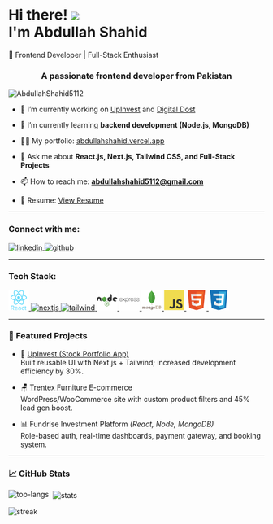 Hi there! ![](https://user-images.githubusercontent.com/18350557/176309783-0785949b-9127-417c-8b55-ab5a4333674e.gif)  
I'm **Abdullah Shahid**  
==================================================================

🎯 Frontend Developer | Full-Stack Enthusiast  

<h3 align="center">A passionate frontend developer from Pakistan</h3>

<p align="left"> 
  <img src="https://komarev.com/ghpvc/?username=AbdullahShahid5112&label=Profile%20views&color=0e75b6&style=flat" alt="AbdullahShahid5112" /> 
</p>

- 🔭 I’m currently working on [UpInvest](https://app.upinvest.pk/) and [Digital Dost](https://www.thedigitaldost.com/)

- 🌱 I’m currently learning **backend development (Node.js, MongoDB)**

- 👨‍💻 My portfolio: [abdullahshahid.vercel.app](https://github.com/AbdullahShahid5112)

- 💬 Ask me about **React.js, Next.js, Tailwind CSS, and Full-Stack Projects**

- 📫 How to reach me: **abdullahshahid5112@gmail.com**

- 📄 Resume: [View Resume](https://github.com/AbdullahShahid5112)

---

<h3 align="left">Connect with me:</h3>
<p align="left">
  <a href="https://linkedin.com/in/abdullahshahid5112" target="blank">
    <img align="center" src="https://raw.githubusercontent.com/rahuldkjain/github-profile-readme-generator/master/src/images/icons/Social/linked-in-alt.svg" alt="linkedin" height="30" width="40" />
  </a>
  <a href="https://github.com/AbdullahShahid5112" target="blank">
    <img align="center" src="https://cdn-icons-png.flaticon.com/512/25/25231.png" alt="github" height="30" width="30"/>
  </a>
</p>

---

<h3 align="left">Tech Stack:</h3>
<p align="left">
  <a href="https://reactjs.org/" target="_blank" rel="noreferrer"> <img src="https://raw.githubusercontent.com/devicons/devicon/master/icons/react/react-original-wordmark.svg" alt="react" width="40" height="40"/> </a>
  <a href="https://nextjs.org/" target="_blank" rel="noreferrer"> <img src="https://cdn.worldvectorlogo.com/logos/nextjs-2.svg" alt="nextjs" width="40" height="40"/> </a>
  <a href="https://tailwindcss.com/" target="_blank" rel="noreferrer"> <img src="https://www.vectorlogo.zone/logos/tailwindcss/tailwindcss-icon.svg" alt="tailwind" width="40" height="40"/> </a>
  <a href="https://nodejs.org" target="_blank" rel="noreferrer"> <img src="https://raw.githubusercontent.com/devicons/devicon/master/icons/nodejs/nodejs-original-wordmark.svg" alt="nodejs" width="40" height="40"/> </a>
  <a href="https://expressjs.com" target="_blank" rel="noreferrer"> <img src="https://raw.githubusercontent.com/devicons/devicon/master/icons/express/express-original-wordmark.svg" alt="express" width="40" height="40"/> </a>
  <a href="https://www.mongodb.com/" target="_blank" rel="noreferrer"> <img src="https://raw.githubusercontent.com/devicons/devicon/master/icons/mongodb/mongodb-original-wordmark.svg" alt="mongodb" width="40" height="40"/> </a>
  <a href="https://www.javascript.com/" target="_blank" rel="noreferrer"> <img src="https://raw.githubusercontent.com/devicons/devicon/master/icons/javascript/javascript-original.svg" alt="javascript" width="40" height="40"/> </a>
  <a href="https://html.com/" target="_blank" rel="noreferrer"> <img src="https://raw.githubusercontent.com/devicons/devicon/master/icons/html5/html5-original.svg" alt="html5" width="40" height="40"/> </a>
  <a href="https://css.com/" target="_blank" rel="noreferrer"> <img src="https://raw.githubusercontent.com/devicons/devicon/master/icons/css3/css3-original.svg" alt="css3" width="40" height="40"/> </a>
</p>

---

<h3>🚀 Featured Projects</h3>

- 💼 [UpInvest (Stock Portfolio App)](https://app.upinvest.pk/)  
  Built reusable UI with Next.js + Tailwind; increased development efficiency by 30%.

- 🪑 [Trentex Furniture E-commerce](https://trentexfurniture.pk)  
  WordPress/WooCommerce site with custom product filters and 45% lead gen boost.

- 📊 Fundrise Investment Platform *(React, Node, MongoDB)*  
  Role-based auth, real-time dashboards, payment gateway, and booking system.

---

<h3>📈 GitHub Stats</h3>

<p>
  <img align="left" src="https://github-readme-stats.vercel.app/api/top-langs?username=AbdullahShahid5112&show_icons=true&locale=en&layout=compact" alt="top-langs" />
</p>

<p>&nbsp;
  <img align="center" src="https://github-readme-stats.vercel.app/api?username=AbdullahShahid5112&show_icons=true&locale=en" alt="stats" />
</p>

<p>
  <img align="center" src="https://github-readme-streak-stats.herokuapp.com/?user=AbdullahShahid5112" alt="streak" />
</p>
